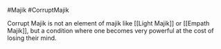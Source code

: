 #Majik #CorruptMajik

Corrupt Majik is not an element of majik like [[Light Majik]] or [[Empath Majik]], but a condition where one becomes very powerful at the cost of losing their mind. 